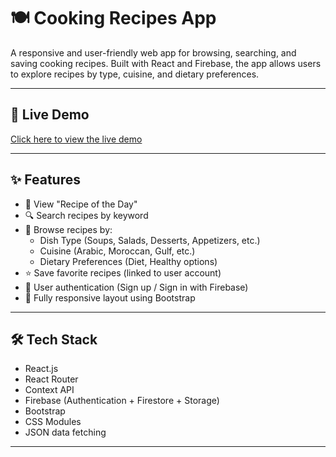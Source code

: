 # 🍽️ Cooking Recipes App

A responsive and user-friendly web app for browsing, searching, and saving cooking recipes. Built with React and Firebase, the app allows users to explore recipes by type, cuisine, and dietary preferences.

---

## 🔗 Live Demo

[Click here to view the live demo](https://your-recipesguide.vercel.app/)

---

## ✨ Features

- 🥘 View "Recipe of the Day"
- 🔍 Search recipes by keyword
- 📂 Browse recipes by:
  - Dish Type (Soups, Salads, Desserts, Appetizers, etc.)
  - Cuisine (Arabic, Moroccan, Gulf, etc.)
  - Dietary Preferences (Diet, Healthy options)
- ⭐ Save favorite recipes (linked to user account)
- 👤 User authentication (Sign up / Sign in with Firebase)
- 📱 Fully responsive layout using Bootstrap

---

## 🛠️ Tech Stack

- React.js
- React Router
- Context API
- Firebase (Authentication + Firestore + Storage)
- Bootstrap
- CSS Modules
- JSON data fetching

---
